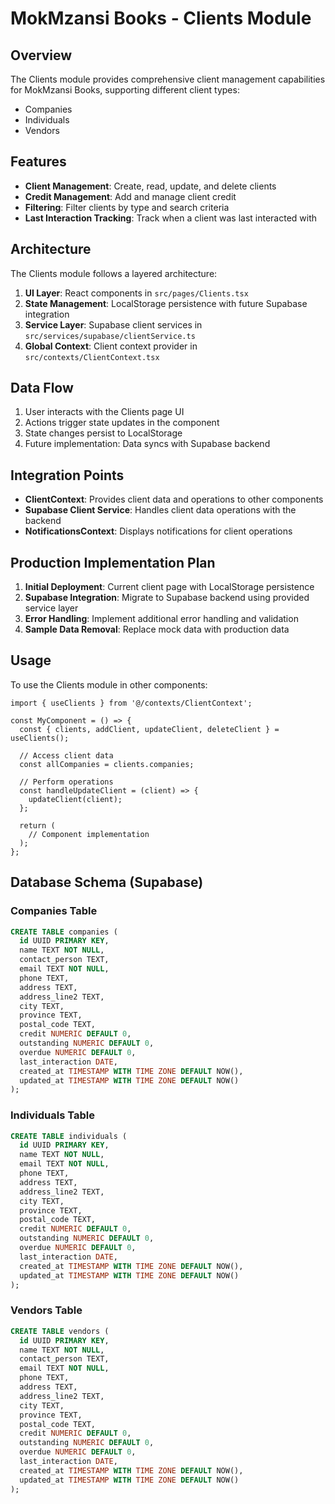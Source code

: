 # MokMzansi Books - Clients Module

## Overview

The Clients module provides comprehensive client management capabilities for MokMzansi Books, supporting different client types:
- Companies
- Individuals
- Vendors

## Features

- **Client Management**: Create, read, update, and delete clients
- **Credit Management**: Add and manage client credit
- **Filtering**: Filter clients by type and search criteria
- **Last Interaction Tracking**: Track when a client was last interacted with

## Architecture

The Clients module follows a layered architecture:

1. **UI Layer**: React components in `src/pages/Clients.tsx`
2. **State Management**: LocalStorage persistence with future Supabase integration
3. **Service Layer**: Supabase client services in `src/services/supabase/clientService.ts`
4. **Global Context**: Client context provider in `src/contexts/ClientContext.tsx`

## Data Flow

1. User interacts with the Clients page UI
2. Actions trigger state updates in the component
3. State changes persist to LocalStorage
4. Future implementation: Data syncs with Supabase backend

## Integration Points

- **ClientContext**: Provides client data and operations to other components
- **Supabase Client Service**: Handles client data operations with the backend
- **NotificationsContext**: Displays notifications for client operations

## Production Implementation Plan

1. **Initial Deployment**: Current client page with LocalStorage persistence
2. **Supabase Integration**: Migrate to Supabase backend using provided service layer
3. **Error Handling**: Implement additional error handling and validation
4. **Sample Data Removal**: Replace mock data with production data

## Usage

To use the Clients module in other components:

```tsx
import { useClients } from '@/contexts/ClientContext';

const MyComponent = () => {
  const { clients, addClient, updateClient, deleteClient } = useClients();
  
  // Access client data
  const allCompanies = clients.companies;
  
  // Perform operations
  const handleUpdateClient = (client) => {
    updateClient(client);
  };
  
  return (
    // Component implementation
  );
};
```

## Database Schema (Supabase)

### Companies Table
```sql
CREATE TABLE companies (
  id UUID PRIMARY KEY,
  name TEXT NOT NULL,
  contact_person TEXT,
  email TEXT NOT NULL,
  phone TEXT,
  address TEXT,
  address_line2 TEXT,
  city TEXT,
  province TEXT,
  postal_code TEXT,
  credit NUMERIC DEFAULT 0,
  outstanding NUMERIC DEFAULT 0,
  overdue NUMERIC DEFAULT 0,
  last_interaction DATE,
  created_at TIMESTAMP WITH TIME ZONE DEFAULT NOW(),
  updated_at TIMESTAMP WITH TIME ZONE DEFAULT NOW()
);
```

### Individuals Table
```sql
CREATE TABLE individuals (
  id UUID PRIMARY KEY,
  name TEXT NOT NULL,
  email TEXT NOT NULL,
  phone TEXT,
  address TEXT,
  address_line2 TEXT,
  city TEXT,
  province TEXT,
  postal_code TEXT,
  credit NUMERIC DEFAULT 0,
  outstanding NUMERIC DEFAULT 0,
  overdue NUMERIC DEFAULT 0,
  last_interaction DATE,
  created_at TIMESTAMP WITH TIME ZONE DEFAULT NOW(),
  updated_at TIMESTAMP WITH TIME ZONE DEFAULT NOW()
);
```

### Vendors Table
```sql
CREATE TABLE vendors (
  id UUID PRIMARY KEY,
  name TEXT NOT NULL,
  contact_person TEXT,
  email TEXT NOT NULL,
  phone TEXT,
  address TEXT,
  address_line2 TEXT,
  city TEXT,
  province TEXT,
  postal_code TEXT,
  credit NUMERIC DEFAULT 0,
  outstanding NUMERIC DEFAULT 0,
  overdue NUMERIC DEFAULT 0,
  last_interaction DATE,
  created_at TIMESTAMP WITH TIME ZONE DEFAULT NOW(),
  updated_at TIMESTAMP WITH TIME ZONE DEFAULT NOW()
);
```
